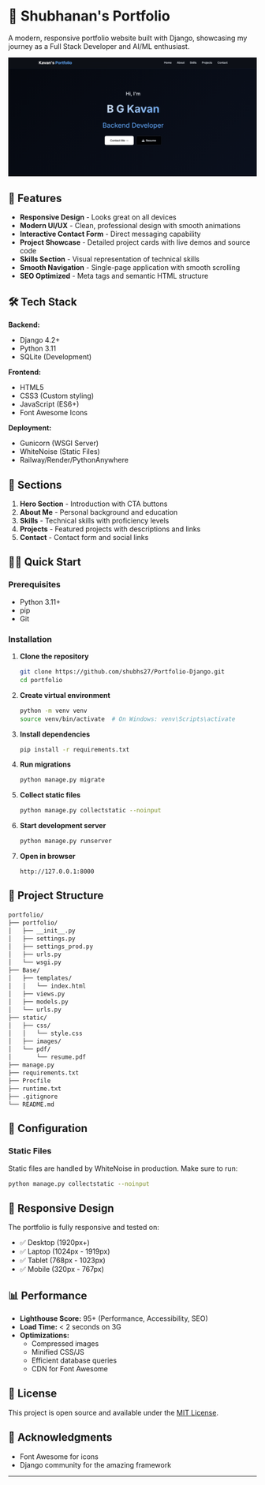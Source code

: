 # 🚀 Shubhanan's Portfolio

A modern, responsive portfolio website built with Django, showcasing my journey as a Full Stack Developer and AI/ML enthusiast.

![Portfolio Preview](static/images/portfolio-preview.png)

## 🌟 Features

- **Responsive Design** - Looks great on all devices
- **Modern UI/UX** - Clean, professional design with smooth animations
- **Interactive Contact Form** - Direct messaging capability
- **Project Showcase** - Detailed project cards with live demos and source code
- **Skills Section** - Visual representation of technical skills
- **Smooth Navigation** - Single-page application with smooth scrolling
- **SEO Optimized** - Meta tags and semantic HTML structure

## 🛠️ Tech Stack

**Backend:**

- Django 4.2+
- Python 3.11
- SQLite (Development)

**Frontend:**

- HTML5
- CSS3 (Custom styling)
- JavaScript (ES6+)
- Font Awesome Icons

**Deployment:**

- Gunicorn (WSGI Server)
- WhiteNoise (Static Files)
- Railway/Render/PythonAnywhere

## 🎯 Sections

1. **Hero Section** - Introduction with CTA buttons
2. **About Me** - Personal background and education
3. **Skills** - Technical skills with proficiency levels
4. **Projects** - Featured projects with descriptions and links
5. **Contact** - Contact form and social links

## 🏃‍♂️ Quick Start

### Prerequisites

- Python 3.11+
- pip
- Git

### Installation

1. **Clone the repository**

   ```bash
   git clone https://github.com/shubhs27/Portfolio-Django.git
   cd portfolio
   ```

2. **Create virtual environment**

   ```bash
   python -m venv venv
   source venv/bin/activate  # On Windows: venv\Scripts\activate
   ```

3. **Install dependencies**

   ```bash
   pip install -r requirements.txt
   ```

4. **Run migrations**

   ```bash
   python manage.py migrate
   ```

5. **Collect static files**

   ```bash
   python manage.py collectstatic --noinput
   ```

6. **Start development server**

   ```bash
   python manage.py runserver
   ```

7. **Open in browser**
   ```
   http://127.0.0.1:8000
   ```

## 📁 Project Structure

```
portfolio/
├── portfolio/
│   ├── __init__.py
│   ├── settings.py
│   ├── settings_prod.py
│   ├── urls.py
│   └── wsgi.py
├── Base/
│   ├── templates/
│   │   └── index.html
│   ├── views.py
│   ├── models.py
│   └── urls.py
├── static/
│   ├── css/
│   │   └── style.css
│   ├── images/
│   └── pdf/
│       └── resume.pdf
├── manage.py
├── requirements.txt
├── Procfile
├── runtime.txt
├── .gitignore
└── README.md
```

## 🔧 Configuration

### Static Files

Static files are handled by WhiteNoise in production. Make sure to run:

```bash
python manage.py collectstatic --noinput
```

## 📱 Responsive Design

The portfolio is fully responsive and tested on:

- ✅ Desktop (1920px+)
- ✅ Laptop (1024px - 1919px)
- ✅ Tablet (768px - 1023px)
- ✅ Mobile (320px - 767px)

## 📊 Performance

- **Lighthouse Score:** 95+ (Performance, Accessibility, SEO)
- **Load Time:** < 2 seconds on 3G
- **Optimizations:**
  - Compressed images
  - Minified CSS/JS
  - Efficient database queries
  - CDN for Font Awesome

## 📄 License

This project is open source and available under the [MIT License](LICENSE).

## 🙏 Acknowledgments

- Font Awesome for icons
- Django community for the amazing framework

---


